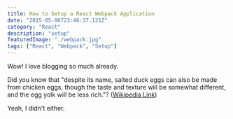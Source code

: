 ```yaml
---
title: How to Setup a React Webpack Application
date: "2015-05-06T23:46:37.121Z"
category: "React"
description: "setup"
featuredImage: "./webpack.jpg"
tags: ["React", "Webpack", "Setup"]
---
```


Wow! I love blogging so much already.

Did you know that "despite its name, salted duck eggs can also be made from
chicken eggs, though the taste and texture will be somewhat different, and the
egg yolk will be less rich."?
([Wikipedia Link](http://en.wikipedia.org/wiki/Salted_duck_egg))

Yeah, I didn't either.
